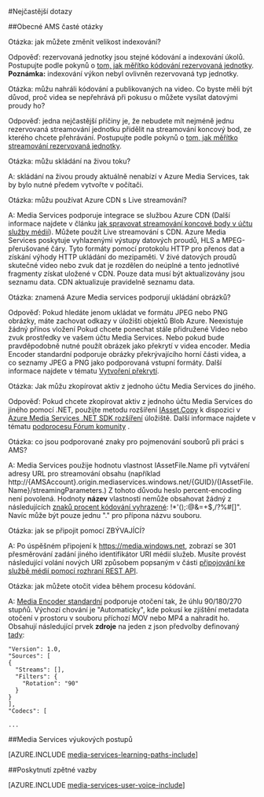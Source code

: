 <properties 
    pageTitle="Nejčastější dotazy | Microsoft Azure" 
    description="Nejčastější dotazy" 
    services="media-services" 
    documentationCenter="" 
    authors="Juliako" 
    manager="erikre" 
    editor=""/>

<tags 
    ms.service="media-services" 
    ms.workload="media" 
    ms.tgt_pltfrm="na" 
    ms.devlang="na" 
    ms.topic="article" 
    ms.date="09/19/2016" 
    ms.author="juliako"/>


#<a name="frequently-asked-questions"></a>Nejčastější dotazy

##<a name="general-ams-faqs"></a>Obecné AMS časté otázky

Otázka: jak můžete změnit velikost indexování?

Odpověď: rezervovaná jednotky jsou stejné kódování a indexování úkolů. Postupujte podle pokynů o [tom, jak měřítko kódování rezervovaná jednotky](media-services-scale-media-processing-overview.md). **Poznámka:** indexování výkon nebyl ovlivněn rezervovaná typ jednotky.

Otázka: můžu nahráli kódování a publikovaných na video. Co byste měli být důvod, proč videa se nepřehrává při pokusu o můžete vysílat datovými proudy ho?

Odpověď: jedna nejčastější příčiny je, že nebudete mít nejméně jednu rezervovaná streamování jednotku přidělit na streamování koncový bod, ze kterého chcete přehrávání.  Postupujte podle pokynů o [tom, jak měřítko streamování rezervovaná jednotky](media-services-portal-scale-streaming-endpoints.md).

Otázka: můžu skládání na živou toku?

A: skládání na živou proudy aktuálně nenabízí v Azure Media Services, tak by bylo nutné předem vytvořte v počítači.

Otázka: můžu používat Azure CDN s Live streamování?

A: Media Services podporuje integrace se službou Azure CDN (Další informace najdete v článku [jak spravovat streamování koncové body v účtu služby médií](media-services-portal-manage-streaming-endpoints.md)).  Můžete použít Live streamování s CDN. Azure Media Services poskytuje vyhlazenými výstupy datových proudů, HLS a MPEG-přerušované čáry. Tyto formáty pomocí protokolu HTTP pro přenos dat a získání výhody HTTP ukládání do mezipaměti. V živé datových proudů skutečné video nebo zvuk dat je rozdělen do neúplné a tento jednotlivé fragmenty získat uložené v CDN. Pouze data musí být aktualizovány jsou seznamu data. CDN aktualizuje pravidelně seznamu data.

Otázka: znamená Azure Media services podporují ukládání obrázků?

Odpověď: Pokud hledáte jenom ukládat ve formátu JPEG nebo PNG obrázky, máte zachovat odkazy v úložišti objektů Blob Azure. Neexistuje žádný přínos vložení Pokud chcete ponechat stále přidružené Video nebo zvuk prostředky ve vašem účtu Media Services. Nebo pokud bude pravděpodobně nutné použít obrázek jako překrytí v videa encoder. Media Encoder standardní podporuje obrázky překrývajícího horní části videa, a co seznamy JPEG a PNG jako podporovaná vstupní formáty. Další informace najdete v tématu [Vytvoření překrytí](media-services-custom-mes-presets-with-dotnet.md#overlay).

Otázka: Jak můžu zkopírovat aktiv z jednoho účtu Media Services do jiného.

Odpověď: Pokud chcete zkopírovat aktiv z jednoho účtu Media Services do jiného pomocí .NET, použijte metodu rozšíření [IAsset.Copy](https://github.com/Azure/azure-sdk-for-media-services-extensions/blob/dev/MediaServices.Client.Extensions/IAssetExtensions.cs#L354) k dispozici v [Azure Media Services .NET SDK rozšíření](https://github.com/Azure/azure-sdk-for-media-services-extensions/) úložiště. Další informace najdete v tématu [podprocesu Fórum komunity](https://social.msdn.microsoft.com/Forums/azure/28912d5d-6733-41c1-b27d-5d5dff2695ca/migrate-media-services-across-subscription?forum=MediaServices) .

Otázka: co jsou podporované znaky pro pojmenování souborů při práci s AMS?

A: Media Services použije hodnotu vlastnost IAssetFile.Name při vytváření adresy URL pro streamování obsahu (například http://{AMSAccount}.origin.mediaservices.windows.net/{GUID}/{IAssetFile.Name}/streamingParameters.) Z tohoto důvodu heslo percent-encoding není povolená. Hodnoty **název** vlastnosti nemůže obsahovat žádný z následujících [znaků procent kódování vyhrazené](http://en.wikipedia.org/wiki/Percent-encoding#Percent-encoding_reserved_characters): !*'();:@&=+$,/?%#[]". Navíc může být pouze jednu "." pro přípona názvu souboru.


Otázka: jak se připojit pomocí ZBÝVAJÍCÍ?

A: Po úspěšném připojení k https://media.windows.net, zobrazí se 301 přesměrování zadání jiného identifikátor URI médií služeb. Musíte provést následující volání nových URI způsobem popsaným v části [připojování ke službě médií pomocí rozhraní REST API](media-services-rest-connect-programmatically.md). 


Otázka: jak můžete otočit videa během procesu kódování.

A: [Media Encoder standardní](media-services-dotnet-encode-with-media-encoder-standard.md) podporuje otočení tak, že úhlu 90/180/270 stupňů. Výchozí chování je "Automaticky", kde pokusí ke zjištění metadata otočení v prostoru v souboru příchozí MOV nebo MP4 a nahradit ho. Obsahují následující prvek **zdroje** na jeden z json předvolby definovaný [tady](http://msdn.microsoft.com/library/azure/mt269960.aspx):
    
    "Version": 1.0,
    "Sources": [
    {
      "Streams": [],
      "Filters": {
        "Rotation": "90"
      }
    }
    ],
    "Codecs": [
    
    ...




##<a name="media-services-learning-paths"></a>Media Services výukových postupů

[AZURE.INCLUDE [media-services-learning-paths-include](../../includes/media-services-learning-paths-include.md)]

##<a name="provide-feedback"></a>Poskytnutí zpětné vazby

[AZURE.INCLUDE [media-services-user-voice-include](../../includes/media-services-user-voice-include.md)]
